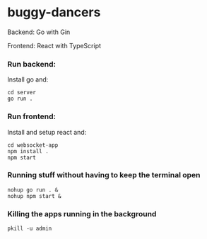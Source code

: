# buggy-dancers

Backend: Go with Gin

Frontend: React with TypeScript

### Run backend:

Install go and:

```
cd server
go run .
```

### Run frontend:

Install and setup react and:

```
cd websocket-app
npm install .
npm start
```

### Running stuff without having to keep the terminal open

```
nohup go run . &
nohup npm start &
```

### Killing the apps running in the background
```
pkill -u admin
```

